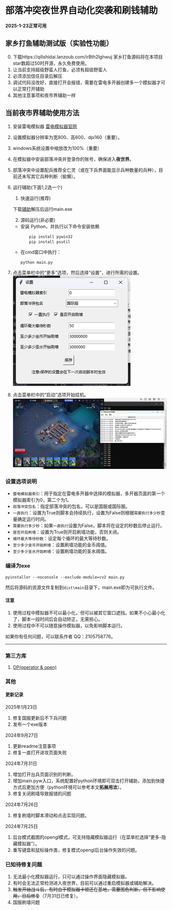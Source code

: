 # 部落冲突夜世界自动化突袭和刷钱辅助

**2025-1-23正常可用**
  
## 家乡打鱼辅助测试版（实验性功能）
0. 下载https://qilishidai.lanzoub.com/irBth2lghwuj
家乡打鱼源码将在本项目star数超过50时开源，永久免费使用。
1. 让当前支持超级野蛮人打鱼，必须有超级野蛮人
2. 必须添加信任目录后解压
3. 调试代码没改好，直接打开会报错，需要在雷电多开器创建多一个模拟器才可以正常打开辅助
4. 其他注意事项和夜市界辅助一样

## 当前夜市界辅助使用方法
  

1. 安装雷电模拟器 [雷电模拟器官网](https://www.ldmnq.com/)
2. 设置模拟器分辨率为宽800、高600、dpi160（重要）。
3. windows系统设置中缩放改为100%（重要）
4. 在模拟器中安装部落冲突并登录你的账号，确保进入**夜世界**。
5. 部落冲突中设置配兵推荐全亡灵（或在下兵界面能显示兵种数量的兵种），目前还未写其它兵种判断（偷懒）。

6. 运行辅助(下面1,2选一个)
   1. 快速运行(推荐)
   
   下载[辅助](https://github.com/qilishidai/ClashOfClansResourceRaid/releases/tag/v2.0.6)解压后运行main.exe

   2. 源码运行(非必要)

   - 安装 Python，并执行以下命令安装依赖
   ```shell
          pip install pywin32
          pip install psutil
   ```
   - 在cmd窗口中执行：
      ```shell
      python main.py   
      ```


7. 点击菜单栏中的“更多”选项，然后选择“设置”，进行所需的设置。![设置界面](img/设置界面.png)
8. 点击菜单栏中的“启动”选项开始挂机。![运行界面](img/运行界面.png)

### 设置选项说明
- `雷电模拟器索引`：用于指定在雷电多开器中选择的模拟器，多开器页面的第一个模拟器索引为0，第二个为1。
- `部落冲突包名`：指定部落冲突的包名，可以是国服或国际服。
- `一直执行`：设置为True则脚本会持续执行，设置为False则根据`需要执行多少秒`变量确定运行时间。
- `需要执行多少秒`：如果`一直执行`设置为False，脚本将在设定的秒数后停止运行。
- `是否开启刷墙`：设置为True则开启刷墙功能，否则关闭。
- `循环最大等待秒数`：设定每个循环的最大等待秒数。
- `至少多少金币开始刷墙`：设置刷墙功能的金币阈值。
- `至少多少圣水开始刷墙`：设置刷墙功能的圣水阈值。

### 编译为exe
```shell
pyinstaller --noconsole --exclude-module=cv2 main.py
```
然后将源码的资源文件复制到`dist\main`目录下，main.exe即为可执行文件。

#### 注意
1. 使用过程中模拟器不可以最小化，但可以被其它窗口遮挡。如果不小心最小化了，脚本一段时间后会自动矫正，无需担心。
2. 使用过程中不可以随意操作模拟器，以免影响脚本运行。


如果你有任何问题，可以联系作者 QQ：2105758776。

---


### 第三方库
1. [OP(operator & open)](https://github.com/WallBreaker2/op)

### 其他

#### 更新记录
2025年1月23日
1. 修复国服更新后不下兵问题
2. 发布一个exe版本

2024年9月27日
1. 更新readme注意事项
2. 修复一直打开进攻页面失败

2024年7月31日
1. 增加打开出兵页面识别的判断。
2. 增加main.pyw入口，系统配置好python环境即可双击打开辅助，添加到快捷方式后更加方便（python环境可以参考本文**拓展用法**）。
3. 修复关闭刷墙导致报错的问题

2024年7月26日
1. 修复刷墙时脚本滑动和点击实现问题。

2024年7月25日
1. 后台模式截图的opengl模式，可支持隐藏模拟器运行（在菜单栏选择“更多-隐藏模拟器”）。
2. 重写键盘和鼠标操作类，修复模式opengl后台操作失效的问题。

### 已知待修复问题
1. 无法最小化模拟器运行，只可以通过操作界面隐藏模拟器。
2. 有时会无法正常检测进入夜世界，目前可以通过重启模拟器或辅助解决。
3. ~~触发开始战斗后，有时由于模拟器卡顿还在基地，需要图色判断，但不影响使用，日后修复~~（7月31日已修复）。
4. 国服刷墙问题

